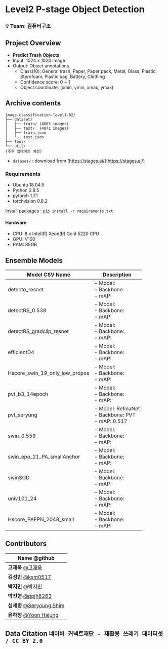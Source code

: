 # Level2 P-stage Object Detection

### 💡 **Team: 컴퓨터구조**

## Project Overview

- **Predict Trash Objects**
- Input: 1024 x 1024 Image
- Output: Object annotations
    - Class(10): General trash, Paper, Paper pack, Metal, Glass, Plastic, Styrofoam, Plastic bag, Battery, Clothing
    - Confidence score: 0 ~ 1
    - Object coordinate: (xmin, ymin, xmax, ymax)

## Archive contents

```
image-classification-level1-02/
├── dataset/
│   ├── train/ (4883 images)
│   ├── test/  (4871 images)
│   ├── train.json
│   └── test.json
├── tool/
└── util/
(추후 업데이트 예정)
```

- ```dataset/``` : download from [https://stages.ai/](https://stages.ai/)

### Requirements

- Ubuntu 18.04.5
- Python 3.8.5
- pytorch 1.7.1
- torchvision 0.8.2

Install packages :  `pip install -r requirements.txt` 

#### Hardware

- CPU: 8 x Intel(R) Xeon(R) Gold 5220 CPU
- GPU: V100
- RAM: 88GB

## Ensemble Models

| Model CSV Name            | Description                           |
| ------------------------- | ------------------------------------- |
| detecto_resnet            | - Model: <br/> - Backbone: <br/> - mAP: |
| detectRS_0.538            | - Model: <br/> - Backbone: <br/> - mAP: |
| detectRS_gradclip_resnet  | - Model: <br/> - Backbone: <br/> - mAP: |
| efficientD4               | - Model: <br/> - Backbone: <br/> - mAP: |
| Hscore_swin_19_only_low_propos| - Model: <br/> - Backbone: <br/> - mAP: |
| pvt_b3_14epoch            | - Model: <br/> - Backbone: <br/> - mAP: |
| pvt_seryung               | - Model: RetinaNet <br/> - Backbone: PVT <br/> - mAP: 0.517 |
| swin_0.559                | - Model: <br/> - Backbone: <br/> - mAP: |
| swin_epo_21_PA_smallAnchor| - Model: <br/> - Backbone: <br/> - mAP: |
| swinSGD                   | - Model: <br/> - Backbone: <br/> - mAP: |
| univ101_24                | - Model: <br/> - Backbone: <br/> - mAP: |
| Hscore_PAFPN_2048_small   | - Model: <br/> - Backbone: <br/> - mAP: |

## Contributors

| **Name** @github                                              | 
| ------------------------------------------------------------  | 
| **고재욱** [@고재욱](https://github.com/pkpete)               |
| **김성민** [@ksm0517](https://github.com/ksm0517)             |
| **박지민** [@박지민](https://github.com/ddeokbboki-good)      | 
| **박진형** [@ppjh8263](https://github.com/ppjh8263)           |
| **심세령** [@Seryoung Shim](https://github.com/seryoungshim17)| 
| **윤하정** [@Yoon Hajung](https://github.com/YHaJung)         | 

## Data Citation ```네이버 커넥트재단 - 재활용 쓰레기 데이터셋 / CC BY 2.0```